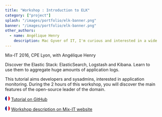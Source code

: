 ```yaml
---
title: "Workshop : Introduction to ELK"
category: ["project"]
splash: "/images/portfolio/elk-banner.png"
banner: "/images/portfolio/elk-banner.png"
other_authors:
  - name: Angélique Henry
    description: Mac Gyver of IT, I'm curious and interested in a wide variety of subjects. I like to mix tools to achieve my goals.
---
```


Mix-IT 2016, CPE Lyon, with Angélique Henry

Discover the Elastic Stack: ElasticSearch, Logstash and Kibana.
Learn to use them to aggregate huge amounts of application logs.

This tutorial aims developers and sysadmins, interested in application monitoring.
During the 2 hours of this workshop, you will discover the main features of the open-source leader of the domain.

![French flag](/images/fr-16.png) <span class="fab fa-github"></span> [Tutorial on GitHub](http://leneurone.github.io/atelier-duchess-elk/)

![French flag](/images/fr-16.png) [Workshop description on Mix-IT website](https://mixitconf.org/2016/claire-villard-angelique-henry-workshop---introduction-a-elk#)



